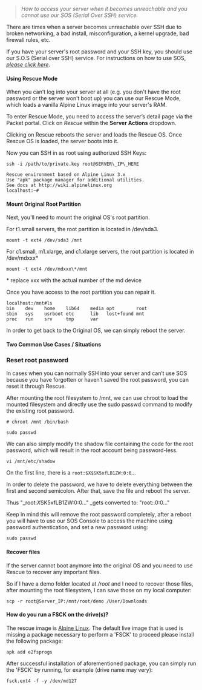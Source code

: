 > _How to access your server when it becomes unreachable and you cannot use our SOS (Serial Over SSH) service._


There are times when a server becomes unreachable over SSH due to broken networking, a bad install, misconfiguration, a kernel upgrade, bad firewall rules, etc.

If you have your server's root password and your SSH key, you should use our S.O.S (Serial over SSH) service.  For instructions on how to use SOS, [_please click here_](https://help.packet.com/technical/networking/sos-serial-over-ssh).



#### **Using Rescue Mode**

When you can’t log into your server at all (e.g. you don't have the root password or the server won’t boot up) you can use our Rescue Mode, which loads a vanilla Alpine Linux image into your server's RAM.

To enter Rescue Mode, you need to access the server’s detail page via the Packet portal.   Click on _Rescue_ within the **Server Actions** dropdown.

Clicking on Rescue reboots the server and loads the Rescue OS. Once Rescue OS is loaded, the server boots into it.

Now you can SSH in as root using authorized SSH Keys:

`ssh -i /path/to/private.key root@SERVER\_IP\_HERE`

```
Rescue environment based on Alpine Linux 3.x
Use "apk" package manager for additional utilities.
See docs at http://wiki.alpinelinux.org
localhost:~#
````


#### Mount Original Root Partition

Next, you'll need to mount the original OS's root partition.

For t1.small servers, the root partition is located in /dev/sda3.

`mount -t ext4 /dev/sda3 /mnt`


For c1.small, m1.xlarge, and c1.xlarge servers, the root partition is located in /dev/mdxxx\* 

`mount -t ext4 /dev/mdxxx\*/mnt`

  

\* replace xxx with the actual number of the md device

  
Once you have access to the root partition you can repair it.

````
localhost:/mnt#ls
bin    dev    home    lib64    media opt        root 
sbin   sys    usrboot etc      lib   lost+found mnt
proc   run    srv     tmp      var
````

In order to get back to the Original OS, we can simply reboot the server.

#### Two Common Use Cases / Situations


### Reset root password

In cases when you can normally SSH into your server and can’t use SOS because you have forgotten or haven’t saved the root password, you can reset it through Rescue.  
  
  
After mounting the root filesystem to /mnt, we can use chroot to load the mounted filesystem and directly use the sudo passwd command to modify the existing root password.

`# chroot /mnt /bin/bash`

`sudo passwd`

  
We can also simply modify the shadow file containing the code for the root password, which will result in the root account being password-less.

`vi /mnt/etc/shadow`

On the first line, there is a `root:$X$SK5xfLB1ZW:0:0`_…_

In order to delete the password, we have to delete everything between the first and second semicolon. After that, save the file and reboot the server.  
  
  Thus "_root:$X$SK5xfLB1ZW:0:0..."  _gets converted to: "root::0:0..."

Keep in mind this will remove the root password completely, after a reboot you will have to use our SOS Console to access the machine using password authentication, and set a new password using:

`sudo passwd`

#### Recover files

If the server cannot boot anymore into the original OS and you need to use Rescue to recover any important files.

So if I have a demo folder located at _/root_ and I need to recover those files, after mounting the root filesystem, I can save those on my local computer:

`scp -r root@Server_IP:/mnt/root/demo /User/Downloads`


#### How do you run a FSCK on the drive(s)?

The rescue image is [Alpine Linux](https://alpinelinux.org/about/). The default live image that is used is missing a package necessary to perform a 'FSCK'  to proceed please install the following package: 

`apk add e2fsprogs`

After successful installation of aforementioned package, you can simply run the 'FSCK' by running, for example (drive name may very):

`fsck.ext4 -f -y /dev/md127`